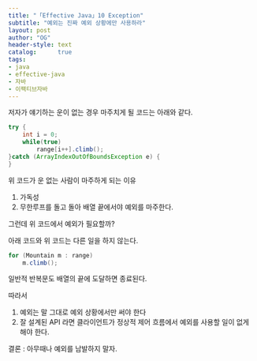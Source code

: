 ```yaml
---
title: "「Effective Java」10 Exception"
subtitle: "예외는 진짜 예외 상황에만 사용하라"
layout: post
author: "OG"
header-style: text
catalog:      true
tags:
- java
- effective-java
- 자바
- 이팩티브자바
---
```



저자가 얘기하는 운이 없는 경우 마주치게 될 코드는 아래와 같다.

```java
try {
    int i = 0;
    while(true)
        range[i++].climb();
}catch (ArrayIndexOutOfBoundsException e) {
}
```

위 코드가 운 없는 사람이 마주하게 되는 이유

1. 가독성
2. 무한루프를 돌고 돌아 배열 끝에서야 예외를 마주한다.

그런데 위 코드에서 예외가 필요할까?

아래 코드와 위 코드는 다른 일을 하지 않는다.

```java
for (Mountain m : range)
    m.climb();
```

일반적 반복문도 배열의 끝에 도달하면 종료된다.

따라서

1. 예외는 말 그대로 예외 상황에서만 써야 한다
2. 잘 설계된 API 라면 클라이언트가 정상적 제어 흐름에서 예외를 사용할 일이 없게 해야 한다.

결론 : 아무때나 예외를 남발하지 말자.
